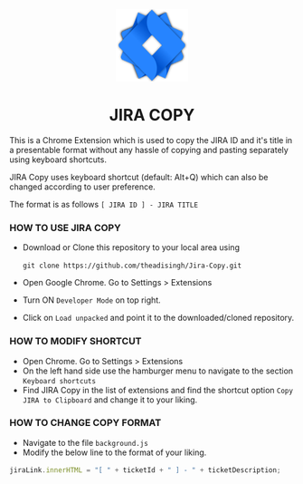 <p align="center"> <img src="icons/JiraCopy-128.png"> </p>

<h1 align="center"> JIRA COPY </h1>

<p align="justify">

This is a Chrome Extension which is used to copy the JIRA ID and it's title in a presentable format without any hassle of copying and pasting separately using keyboard shortcuts.

JIRA Copy uses keyboard shortcut (default: Alt+Q) which can also be changed according to user preference.

</p>

The format is as follows `[ JIRA ID ] - JIRA TITLE`

### HOW TO USE JIRA COPY

- Download or Clone this repository to your local area using

  `git clone https://github.com/theadisingh/Jira-Copy.git`

- Open Google Chrome. Go to Settings > Extensions
- Turn ON `Developer Mode` on top right.
- Click on `Load unpacked` and point it to the downloaded/cloned repository.

### HOW TO MODIFY SHORTCUT

- Open Chrome. Go to Settings > Extensions
- On the left hand side use the hamburger menu to navigate to the section `Keyboard shortcuts`
- Find JIRA Copy in the list of extensions and find the shortcut option `Copy JIRA to Clipboard` and change it to your liking.

### HOW TO CHANGE COPY FORMAT

- Navigate to the file `background.js`
- Modify the below line to the format of your liking.

```js
jiraLink.innerHTML = "[ " + ticketId + " ] - " + ticketDescription;
```
